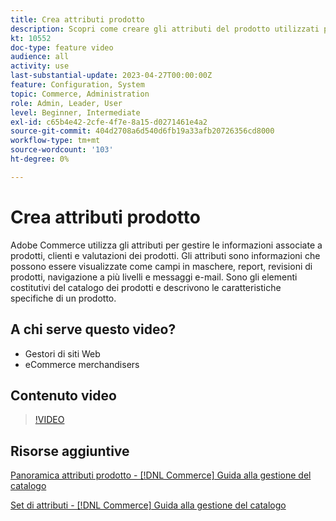 ```yaml
---
title: Crea attributi prodotto
description: Scopri come creare gli attributi del prodotto utilizzati per gestire le informazioni associate a prodotti, clienti e valutazioni del prodotto.
kt: 10552
doc-type: feature video
audience: all
activity: use
last-substantial-update: 2023-04-27T00:00:00Z
feature: Configuration, System
topic: Commerce, Administration
role: Admin, Leader, User
level: Beginner, Intermediate
exl-id: c65b4e42-2cfe-4f7e-8a15-d0271461e4a2
source-git-commit: 404d2708a6d540d6fb19a33afb20726356cd8000
workflow-type: tm+mt
source-wordcount: '103'
ht-degree: 0%

---
```


# Crea attributi prodotto

Adobe Commerce utilizza gli attributi per gestire le informazioni associate a prodotti, clienti e valutazioni dei prodotti. Gli attributi sono informazioni che possono essere visualizzate come campi in maschere, report, revisioni di prodotti, navigazione a più livelli e messaggi e-mail. Sono gli elementi costitutivi del catalogo dei prodotti e descrivono le caratteristiche specifiche di un prodotto.

## A chi serve questo video?

- Gestori di siti Web
- eCommerce merchandisers

## Contenuto video

>[!VIDEO](https://video.tv.adobe.com/v/343749?quality=12&learn=on)

## Risorse aggiuntive

[Panoramica attributi prodotto - [!DNL Commerce] Guida alla gestione del catalogo](https://experienceleague.adobe.com/docs/commerce-admin/catalog/product-attributes/product-attributes.html)

[Set di attributi - [!DNL Commerce] Guida alla gestione del catalogo](https://experienceleague.adobe.com/docs/commerce-admin/catalog/product-attributes/create/attribute-sets.html)
